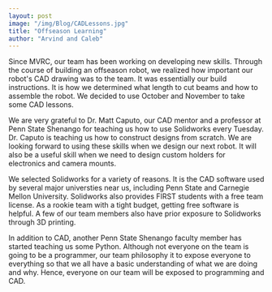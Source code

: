 ```yaml
---
layout: post
image: "/img/Blog/CADLessons.jpg"
title: "Offseason Learning"
author: "Arvind and Caleb"
---
```


Since MVRC, our team has been working on developing new skills. Through the course of building an offseason robot, we realized how important our robot's CAD drawing was to the team. It was essentially our build instructions. It is how we determined what length to cut beams and how to assemble the robot. We decided to use October and November to take some CAD lessons.

We are very grateful to Dr. Matt Caputo, our CAD mentor and a professor at Penn State Shenango for teaching us how to use Solidworks every Tuesday. Dr. Caputo is teaching us how to construct designs from scratch. We are looking forward to using these skills when we design our next robot. It will also be a useful skill when we need to design custom holders for electronics and camera mounts.

We selected Solidworks for a variety of reasons. It is the CAD software used by several major universties near us, including Penn State and Carnegie Mellon University. Solidworks also provides FIRST students with a free team license. As a rookie team with a tight budget, getting free software is helpful. A few of our team members also have prior exposure to Solidworks through 3D printing.

In addition to CAD, another Penn State Shenango faculty member has started teaching us some Python. Although not everyone on the team is going to be a programmer, our team philosophy it to expose everyone to everything so that we all have a basic understanding of what we are doing and why. Hence, everyone on our team will be exposed to programming and CAD.
